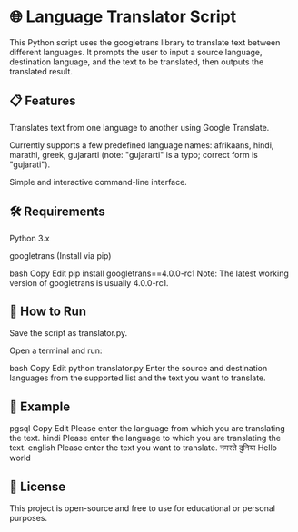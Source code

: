 <h1>🌐 Language Translator Script</h1>
This Python script uses the googletrans library to translate text between different languages. It prompts the user to input a source language, destination language, and the text to be translated, then outputs the translated result.

<h2>📋 Features</h2>
Translates text from one language to another using Google Translate.

Currently supports a few predefined language names:
afrikaans, hindi, marathi, greek, gujararti (note: "gujararti" is a typo; correct form is "gujarati").

Simple and interactive command-line interface.

<h2>🛠 Requirements</h2>
Python 3.x

googletrans (Install via pip)

bash
Copy
Edit
pip install googletrans==4.0.0-rc1
Note: The latest working version of googletrans is usually 4.0.0-rc1.

<h2>🚀 How to Run</h2>
Save the script as translator.py.

Open a terminal and run:

bash
Copy
Edit
python translator.py
Enter the source and destination languages from the supported list and the text you want to translate.

<h2>🧠 Example</h2>
pgsql
Copy
Edit
Please enter the language from which you are translating the text. hindi  
Please enter the language to which you are translating the text. english  
Please enter the text you want to translate. नमस्ते दुनिया  
Hello world


<h2>📄 License</h2>
This project is open-source and free to use for educational or personal purposes.
